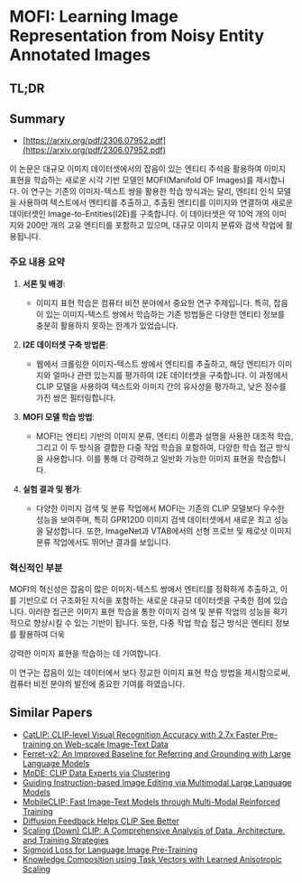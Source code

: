 # MOFI: Learning Image Representation from Noisy Entity Annotated Images
## TL;DR
## Summary
- [https://arxiv.org/pdf/2306.07952.pdf](https://arxiv.org/pdf/2306.07952.pdf)

이 논문은 대규모 이미지 데이터셋에서의 잡음이 있는 엔티티 주석을 활용하여 이미지 표현을 학습하는 새로운 시각 기반 모델인 MOFI(Manifold OF Images)를 제시합니다. 이 연구는 기존의 이미지-텍스트 쌍을 활용한 학습 방식과는 달리, 엔티티 인식 모델을 사용하여 텍스트에서 엔티티를 추출하고, 추출된 엔티티를 이미지와 연결하여 새로운 데이터셋인 Image-to-Entities(I2E)를 구축합니다. 이 데이터셋은 약 10억 개의 이미지와 200만 개의 고유 엔티티를 포함하고 있으며, 대규모 이미지 분류와 검색 작업에 활용됩니다.

### 주요 내용 요약

1. **서론 및 배경**:
   - 이미지 표현 학습은 컴퓨터 비전 분야에서 중요한 연구 주제입니다. 특히, 잡음이 있는 이미지-텍스트 쌍에서 학습하는 기존 방법들은 다양한 엔티티 정보를 충분히 활용하지 못하는 한계가 있었습니다.

2. **I2E 데이터셋 구축 방법론**:
   - 웹에서 크롤링한 이미지-텍스트 쌍에서 엔티티를 추출하고, 해당 엔티티가 이미지와 얼마나 관련 있는지를 평가하여 I2E 데이터셋을 구축합니다. 이 과정에서 CLIP 모델을 사용하여 텍스트와 이미지 간의 유사성을 평가하고, 낮은 점수를 가진 쌍은 필터링합니다.

3. **MOFI 모델 학습 방법**:
   - MOFI는 엔티티 기반의 이미지 분류, 엔티티 이름과 설명을 사용한 대조적 학습, 그리고 이 두 방식을 결합한 다중 작업 학습을 포함하여, 다양한 학습 접근 방식을 사용합니다. 이를 통해 더 강력하고 일반화 가능한 이미지 표현을 학습합니다.

4. **실험 결과 및 평가**:
   - 다양한 이미지 검색 및 분류 작업에서 MOFI는 기존의 CLIP 모델보다 우수한 성능을 보여주며, 특히 GPR1200 이미지 검색 데이터셋에서 새로운 최고 성능을 달성합니다. 또한, ImageNet과 VTAB에서의 선형 프로브 및 제로샷 이미지 분류 작업에서도 뛰어난 결과를 보입니다.

### 혁신적인 부분
MOFI의 혁신성은 잡음이 많은 이미지-텍스트 쌍에서 엔티티를 정확하게 추출하고, 이를 기반으로 더 구조화된 지식을 포함하는 새로운 대규모 데이터셋을 구축한 점에 있습니다. 이러한 접근은 이미지 표현 학습을 통한 이미지 검색 및 분류 작업의 성능을 획기적으로 향상시킬 수 있는 기반이 됩니다. 또한, 다중 작업 학습 접근 방식은 엔티티 정보를 활용하여 더욱

 강력한 이미지 표현을 학습하는 데 기여합니다.

이 연구는 잡음이 있는 데이터에서 보다 정교한 이미지 표현 학습 방법을 제시함으로써, 컴퓨터 비전 분야의 발전에 중요한 기여를 하였습니다.

## Similar Papers
- [CatLIP: CLIP-level Visual Recognition Accuracy with 2.7x Faster Pre-training on Web-scale Image-Text Data](2404.15653.md)
- [Ferret-v2: An Improved Baseline for Referring and Grounding with Large Language Models](2404.07973.md)
- [MoDE: CLIP Data Experts via Clustering](2404.16030.md)
- [Guiding Instruction-based Image Editing via Multimodal Large Language Models](2309.17102.md)
- [MobileCLIP: Fast Image-Text Models through Multi-Modal Reinforced Training](2311.17049.md)
- [Diffusion Feedback Helps CLIP See Better](2407.20171.md)
- [Scaling (Down) CLIP: A Comprehensive Analysis of Data, Architecture, and Training Strategies](2404.08197.md)
- [Sigmoid Loss for Language Image Pre-Training](2303.15343.md)
- [Knowledge Composition using Task Vectors with Learned Anisotropic Scaling](2407.02880.md)
